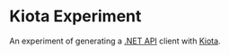 # Kiota Experiment

An experiment of generating a [.NET API][api] client with [Kiota][kiota].

[api]: https://github.com/martincostello/api
[kiota]: https://github.com/microsoft/kiota

